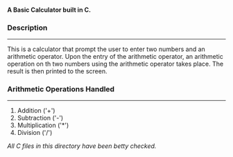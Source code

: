 #### A Basic Calculator built in C.

### Description
----------------
This is a calculator that prompt the user to enter two numbers and an arithmetic operator. Upon the entry of the arithmetic operator, an arithmetic operation on th two numbers using the arithmetic operator takes place. The result is then printed to the screen.

### Arithmetic Operations Handled
---------------------------------
1. Addition ('+')
2. Subtraction ('-')
3. Multiplication ('*')
4. Division ('/')

*All C files in this directory have been betty checked.*
